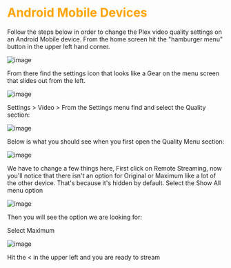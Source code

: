 # <span style="color:orange">Android Mobile Devices
Follow the steps below in order to change the Plex video quality settings on an Android Mobile device.  From the home screen hit the "hamburger menu" button in the upper left hand corner.

![image](https://mediaclients.wiki/client%20screen%20shots/android_mobile/android0.png)

From there find the settings icon that looks like a Gear on the menu screen that slides out from the left.

![image](https://mediaclients.wiki/client%20screen%20shots/android_mobile/android1.1.png)

Settings > Video >
From the Settings menu find and select the Quality section:

![image](https://mediaclients.wiki/client%20screen%20shots/android_mobile/android2.1.png)

Below is what you should see when you first open the Quality Menu section:

![image](https://mediaclients.wiki/client%20screen%20shots/android_mobile/android3.png)

We have to change a few things here,  First click on Remote Streaming, now you'll notice that there isn't an option for Original or Maximum like a lot of the other device.  That's because it's hidden by default.
Select the Show All menu option

![image](https://mediaclients.wiki/client%20screen%20shots/android_mobile/android4.png)

Then you will see the option we are looking for:

Select Maximum

![image](https://mediaclients.wiki/client%20screen%20shots/android_mobile/android5.png)

Hit the < in the upper left and you are ready to stream</span>
